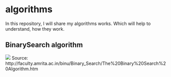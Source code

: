 # algorithms

In this repository, I will share my algorithms works. Which will help to understand, how they work.  


## BinarySearch algorithm
<img src="http://faculty.amrita.ac.in/binu/Binary_Search/The%20Binary%20Search%20Algorithm_files/SuccessfulBinarySearch1.jpg"/>
Source: http://faculty.amrita.ac.in/binu/Binary_Search/The%20Binary%20Search%20Algorithm.htm


